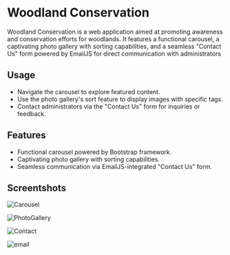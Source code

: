 # Woodland Conservation

Woodland Conservation is a web application aimed at promoting awareness and conservation efforts for woodlands. It features a functional carousel, a captivating photo gallery with sorting capabilities, and a seamless "Contact Us" form powered by EmailJS for direct communication with administrators

## Usage
- Navigate the carousel to explore featured content.
- Use the photo gallery's sort feature to display images with specific tags.
- Contact administrators via the "Contact Us" form for inquiries or feedback.

## Features

- Functional carousel powered by Bootstrap framework.
- Captivating photo gallery with sorting capabilities.
- Seamless communication via EmailJS-integrated "Contact Us" form.
  
## Screentshots
![Carousel](https://github.com/bencsci/WoodlandConservation/assets/127059162/99df5c19-dd61-44dc-986c-ea714d64144e)

![PhotoGallery](https://github.com/bencsci/WoodlandConservation/assets/127059162/0796d0fd-6ff1-4b9f-95ea-4fc3d1ba3c71)

![Contact](https://github.com/bencsci/WoodlandConservation/assets/127059162/b4306ac4-4a74-4c1a-96a1-3663b48e7815)

![email](https://github.com/bencsci/WoodlandConservation/assets/127059162/59dad271-0ad3-4e3d-bc4d-76154c7b099e)
